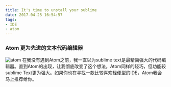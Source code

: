 ```yaml
---
title: It's time to unstall your sublime
date: 2017-04-25 16:54:57
tags:
- IDE
- atom
---
```

### Atom 更为先进的文本代码编辑器
![atom](http://oe3vwrk94.bkt.clouddn.com/aotm.png)
在我没有遇到Atom之前，我一直以为sublime text是最精简强大的代码编辑器。直到Atom的出现，让我彻底改变了这个想法。Atom同样的轻巧，但功能较sublime Text更为强大。如果你也在寻找一款比较喜欢轻便型的IDE，Atom我会马上推荐给你。
<!-- more -->
